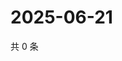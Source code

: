 # 2025-06-21

共 0 条

<!-- BEGIN ZHIHUQUESTIONS -->
<!-- 最后更新时间 Sat Jun 21 2025 11:40:04 GMT+0800 (China Standard Time) -->

<!-- END ZHIHUQUESTIONS -->
